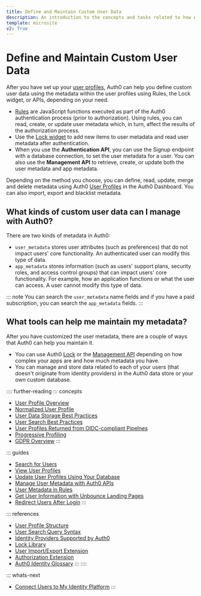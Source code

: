 ```yaml
---
title: Define and Maintain Custom User Data
description: An introduction to the concepts and tasks related to how Auth0 helps you manage metadata associated with your users' profile information. 
template: microsite
v2: True
---
```


# Define and Maintain Custom User Data

After you have set up your [user profiles](/microsites/manage-my-users/manage-users-and-user-profiles), Auth0 can help you define custom user data using the metadata within the user profiles using Rules, the Lock widget, or APIs, depending on your need.

* [Rules](/rules/current/metadata-in-rules) are JavaScript functions executed as part of the Auth0 authentication process (prior to authorization). Using rules, you can read, create, or update user metadata which, in turn, affect the results of the authorization process.
* Use the [Lock widget](https://auth0.com/docs/libraries#lock) to add new items to user metadata and read user metadata after authentication. 
* When you use the **Authentication API**, you can use the Signup endpoint with a database connection, to set the user metadata for a user. You can also use the **Management API** to retrieve, create, or update both the user metadata and app metadata. 

Depending on the method you choose, you can define, read, update, merge and delete metadata using Auth0 [User Profiles](/user-profile/overview-user-profile) in the Auth0 Dashboard. You can also import, export and blacklist metadata.

## What kinds of custom user data can I manage with Auth0?

There are two kinds of metadata in Auth0:

* `user_metadata` stores user attributes (such as preferences) that do not impact users' core functionality. An authenticated user can modify this type of data. 
* `app_metadata` stores information (such as users' support plans, security roles, and access control groups) that can impact users' core functionality. For example, how an application functions or what the user can access. A user cannot modify this type of data. 

::: note
You can search the `user_metadata` name fields and if you have a paid subscription, you can search the `app_metadata` fields. 
:::

## What tools can help me maintain my metadata?

After you have customized the user metadata, there are a couple of ways that Auth0 can help you maintain it.

* You can use Auth0 [Lock](https://github.com/auth0/lock) or the [Management API](/metadata/manage-user-metadata-with-apis) depending on how complex your apps are and how much metadata you have.
* You can manage and store data related to each of your users (that doesn't originate from identity providers) in the Auth0 data store or your own custom database.

:::: further-reading
::: concepts
  * [User Profile Overview](/user-profile/overview-user-profile)
  * [Normalized User Profile](/user-profile/normalized/auth0)
  * [User Data Storage Best Practices](/user-profile/user-data-storage-best-practices)
  * [User Search Best Practices](/users/search/best-practices)
  * [User Profiles Returned from OIDC-compliant Pipelnes](/user-profile/normalized/oidc)
  * [Progressive Profiling](/user-profile/progressive-profiling)
  * [GDPR Overview](/compliance/overview-gdpr)
:::

::: guides
  * [Search for Users](/search/v3)
  * [View User Profiles](/user-profile/view-users)
  * [Update User Profiles Using Your Database](/user-profile/update-user-profiles-using-your-database)
  * [Manage User Metadata with Auth0 APIs](/metadata/manage-user-metadata-with-apis)
  * [User Metadata in Rules](/rules/current/metadata-in-rules)
  * [Get User Information with Unbounce Landing Pages](get-user-information-with-unbounce-landing-pages)
  * [Redirect Users After Login](redirect-users-after-login)
  :::

::: references
  * [User Profile Structure](/user-profile/user-profile-structure)
  * [User Search Query Syntax](/search/v3/query-syntax)
  * [Identity Providers Supported by Auth0](/identityproviders)
  * [Lock Library](https://github.com/auth0/lock)
  * [User Import/Export Extension](/extensions/user-import-export)
  * [Authorization Extension](/extensions/authorization-extension/v2)
  * [Auth0 Identity Glossary](https://auth0.com/identity-glossary)
:::
::::

::: whats-next
* [Connect Users to My Identity Platform](/microsites/manage-my-users/connect-users-to-my-identity-platform)
:::
